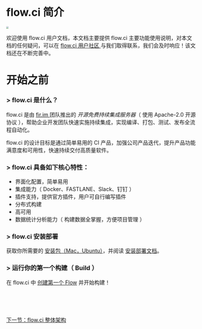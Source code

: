 # flow.ci 简介

<img src="https://images-cdn.shimo.im/fhZ3juoBzzETNGeW/flowci_logo.png" style="zoom:40%">

欢迎使用 flow.ci 用户文档，本文档主要提供 flow.ci 主要功能使用说明，对本文档的任何疑问，可以在 [ flow.ci 用户社区 ](https://club.flow.ci) 与我们取得联系，我们会及时响应！该文档还在不断完善中。

# 开始之前

### > flow.ci 是什么？

flow.ci 是由 [ fir.im ](http://fir.im) 团队推出的 *开源免费持续集成服务器*（ 使用 Apache-2.0 开源协议 ），帮助企业开发团队快速实施持续集成，实现编译、打包、测试、发布全流程自动化。

flow.ci 的设计目标是通过简单易用的 CI 产品，加强公司产品迭代，提升产品功能满意度和可用性，快速持续交付高质量软件。

### > flow.ci 具备如下核心特性：

- 界面化配置，简单易用
- 集成能力（ Docker、FASTLANE、Slack、钉钉 ）
- 插件支持，提供官方插件，用户可自行编写插件
- 分布式构建
- 高可用
- 数据统计分析能力（ 构建数据全掌握，方便项目管理 ）

### > flow.ci 安装部署

获取你所需要的 [安装包（Mac，Ubuntu）](./)，并阅读 [安装部署文档](./)。

### > 运行你的第一个构建（ Build ）

在 flow.ci 中 [创建第一个 Flow](./quick_iosBuild.md) 并开始构建！

<br/><br/><br/>

<a id="bom" href="./intro_framework.md">下一节：flow.ci 整体架构 </a>

<link rel="stylesheet" rev="stylesheet" href="flow.css" type="text/css"/> 


